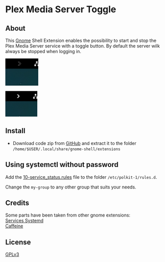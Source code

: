 # Plex Media Server Toggle
## About
This [Gnome](https://www.gnome.org/) Shell Extension enables the possibility to start and stop the Plex Media Server service with a toggle button. By default the server wilk always be stopped when logging in.

![Screenshot](https://raw.githubusercontent.com/nunosusana/plextoggle/main/screenshots/sc_off.png)

![Screenshot](https://raw.githubusercontent.com/nunosusana/plextoggle/main/screenshots/sc_on.png)

## Install
- Download code zip from [GitHub](https://github.com/nunosusana/plextoggle) and extract it to the folder `/home/$USER/.local/share/gnome-shell/extensions`

## Using systemctl without password
Add the 
[10-service_status.rules](10-service_status.rules) file to the folder `/etc/polkit-1/rules.d`.

Change the `my-group` to any other group that suits your needs.

## Credits
Some parts have been taken from other gnome extensions:  
[Services Systemd](https://github.com/petres/gnome-shell-extension-services-systemd)  
[Caffeine](https://github.com/eonpatapon/gnome-shell-extension-caffeine)  

## License
[GPLv3](http://www.gnu.org/licenses/gpl-3.0.en.html)
